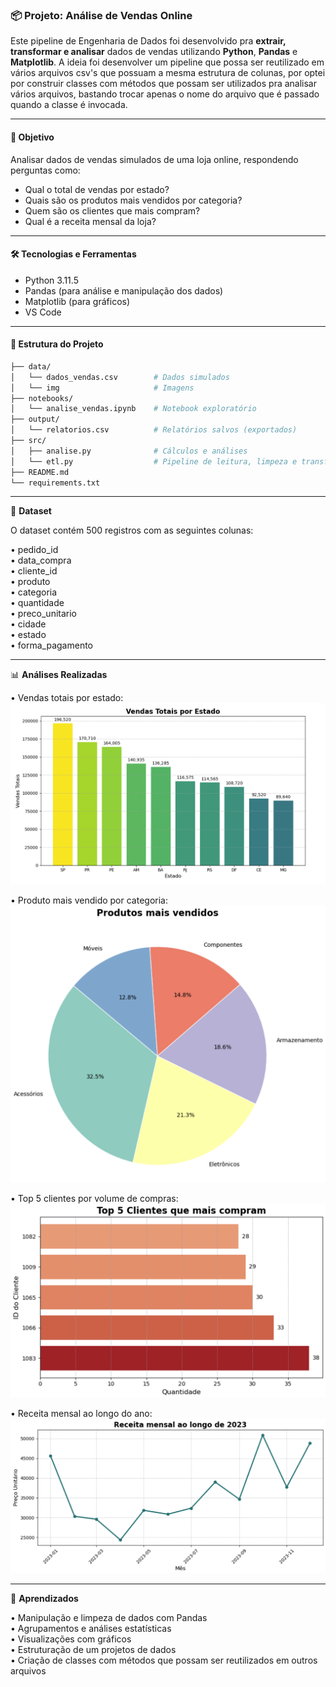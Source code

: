 ### 📦 Projeto: Análise de Vendas Online


Este pipeline de Engenharia de Dados foi desenvolvido pra **extrair, transformar
e analisar** dados de vendas utilizando **Python**, **Pandas** e **Matplotlib**. 
A ideia foi desenvolver um pipeline que possa ser reutilizado em vários arquivos csv's 
que possuam a mesma estrutura de colunas, por optei por construir classes com métodos 
que possam ser utilizados pra analisar vários arquivos, bastando trocar apenas o nome do 
arquivo que é passado quando a classe é invocada.

---

#### 🎯 Objetivo

Analisar dados de vendas simulados de uma loja online, respondendo perguntas como:

- Qual o total de vendas por estado?
- Quais são os produtos mais vendidos por categoria?
- Quem são os clientes que mais compram?
- Qual é a receita mensal da loja?

---

#### 🛠️ Tecnologias e Ferramentas

- Python 3.11.5
- Pandas (para análise e manipulação dos dados)
- Matplotlib (para gráficos)
- VS Code

---

#### 📁 Estrutura do Projeto

```bash
├── data/
│   └── dados_vendas.csv        # Dados simulados
│   └── img                     # Imagens
├── notebooks/
│   └── analise_vendas.ipynb    # Notebook exploratório
├── output/
│   └── relatorios.csv          # Relatórios salvos (exportados)
├── src/
│   ├── analise.py              # Cálculos e análises
│   └── etl.py                  # Pipeline de leitura, limpeza e transformação
├── README.md
└── requirements.txt

```

--- 

🧪 **Dataset**

O dataset contém 500 registros com as seguintes colunas:

•	pedido_id  
•	data_compra  
•	cliente_id  
•	produto  
•	categoria  
•	quantidade  
•	preco_unitario  
•	cidade  
•	estado  
•	forma_pagamento  

---

📊 **Análises Realizadas**

•	Vendas totais por estado:  
![texto alternativo](img/vendas_totais_por_estado.png)

•	Produto mais vendido por categoria:    
![texto alternativo](img/produtos_mais_vendidos.png)


•	Top 5 clientes por volume de compras:   
![texto alternativo](img/clientes_que_mais_compram.png)

•	Receita mensal ao longo do ano:    
![texto alternativo](img/receita_mensal.png)

---

🧠 **Aprendizados**

•	Manipulação e limpeza de dados com Pandas  
•	Agrupamentos e análises estatísticas  
•	Visualizações com gráficos  
•	Estruturação de um projetos de dados  
•	Criação de classes com métodos que possam ser reutilizados em outros arquivos 
